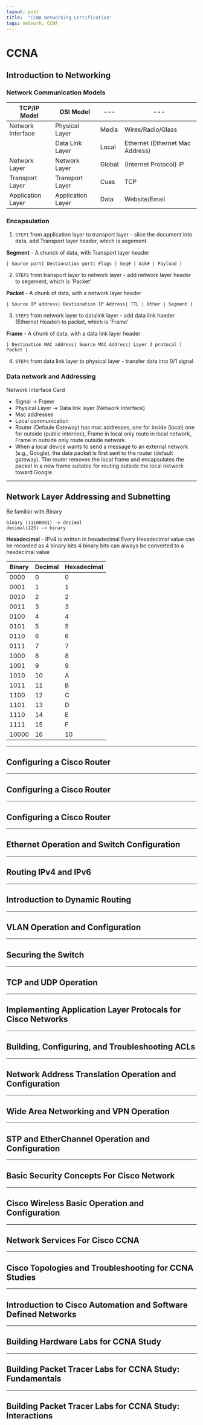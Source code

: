 ```yaml
---
layout: post
title:  "CCNA Networking Certification"
tags: network, CCNA 
---
```


# CCNA

## Introduction to Networking 
### Network Communication Models


| TCP/IP Model        | OSI Model         | ---   | ---                           |
|---------------------|-------------------|-------|-------------------------------|
| Network Interface   | Physical Layer    | Media | Wires/Radio/Glass             |
|                     | Data Link Layer   | Local | Ethernet (Ethernet Mac Address)|
| Network Layer       | Network Layer     | Global | (Internet Protocol) IP        |
| Transport Layer     | Transport Layer   | Cues  | TCP                           |
| Application Layer   | Application Layer | Data  | Website/Email                 |


### Encapsulation

1. `STEP1` from application layer to transport layer - slice the document into data, add Transport layer header, which is segement.

**Segment** - A chunck of data, with Transport layer header 

```
| Source port| Destionation port| Flags | Seq# | Ack# | Payload | 

```

2. `STEP2` from transport layer to network layer - add network layer header to segement, which is 'Packet'

**Packet** - A chunk of data, with a network layer header


```
| Source IP address| Destionation IP Address| TTL | Other | Segment | 

```
3. `STEP3` from network layer to datalink layer -  add data link haeder (Ethernet Header) to packet, which is  'Frame'


**Frame** - A chunk of data, with a data link layer header

```
| Destination MAC address| Source MAC Address| Layer 3 protocal | Packet | 

```

4. `STEP4` from data link layer to physical layer -  transfer data into 0/1 signal



### Data network and Addressing
Network Interface Card 
  * Signal ->  Frame
  * Physical Layer -> Data link layer (Network Interface) 
  * Mac addresses
  * Local communication 
  * Router (Defaule Gateway) has mac addresses, one for inside (local) one for outside (public internec), Frame in local only route in local network, Frame in outside only route outside network.
  * When a local device wants to send a message to an external network (e.g., Google), the data packet is first sent to the router (default gateway). The router removes the local frame and encapsulates the packet in a new frame suitable for routing outside the local network toward Google.

---
## Network Layer Addressing and Subnetting
Be familiar with Binary

```
binary (11100001) -> decimal
decimal(225) -> binary

```


**Hexadecimal** - IPv4 is written in hexadecimal
Every Hexadecimal value can be recorded as 4 binary bits
4 binary bits can always be converted to a hexdecimal value


| Binary  | Decimal | Hexadecimal |
|---------|---------|-------------|
| 0000    | 0       | 0           |
| 0001    | 1       | 1           |
| 0010    | 2       | 2           |
| 0011    | 3       | 3           |
| 0100    | 4       | 4           |
| 0101    | 5       | 5           |
| 0110    | 6       | 6           |
| 0111    | 7       | 7           |
| 1000    | 8       | 8           |
| 1001    | 9       | 9           |
| 1010    | 10      | A           |
| 1011    | 11      | B           |
| 1100    | 12      | C           |
| 1101    | 13      | D           |
| 1110    | 14      | E           |
| 1111    | 15      | F           |
| 10000   | 16      | 10          |


---
## Configuring a Cisco Router

---
## Configuring a Cisco Router

---
## Configuring a Cisco Router

---
## Ethernet Operation and Switch Configuration

---
## Routing IPv4 and IPv6 

---
## Introduction to Dynamic Routing 

---
## VLAN Operation and Configuration 

---
## Securing the Switch 

---
## TCP and UDP Operation

---
## Implementing Application Layer Protocals for Cisco Networks

---
## Building, Configuring, and Troubleshooting ACLs

---
## Network Address Translation Operation and Configuration

---
## Wide Area Networking and VPN Operation

---
## STP and EtherChannel Operation and Configuration

---
## Basic Security Concepts For Cisco Network

---
## Cisco Wireless Basic Operation and Configuration

---
## Network Services For Cisco CCNA 

---
## Cisco Topologies and Troubleshooting for CCNA Studies 

---
## Introduction to Cisco Automation and Software Defined Networks

---
## Building Hardware Labs for CCNA Study

---
## Building Packet Tracer Labs for CCNA Study: Fundamentals 

---
## Building Packet Tracer Labs for CCNA Study: Interactions
